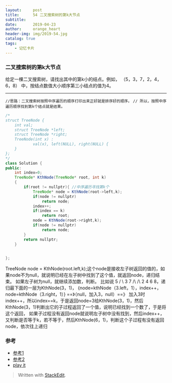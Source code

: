 ```yaml
---
layout:     post
title:      54 二叉搜索树的第k大节点
subtitle:  
date:       2019-04-23
author:     orange_heart
header-img: img/2019-54.jpg
catalog: true
tags:
    - 记忆卡片
---
```


###   二叉搜索树的第k大节点

给定一棵二叉搜索树，请找出其中的第k小的结点。例如， （5，3，7，2，4，6，8） 中，按结点数值大小顺序第三小结点的值为4。

-----------

`//思路：二叉搜索树按照中序遍历的顺序打印出来正好就是排序好的顺序。`
`// 所以，按照中序遍历顺序找到第k个结点就是结果。`

```java
/*
struct TreeNode {
    int val;
    struct TreeNode *left;
    struct TreeNode *right;
    TreeNode(int x) :
            val(x), left(NULL), right(NULL) {
    }
};
*/
class Solution {
public:
    int index=0;
    TreeNode* KthNode(TreeNode* root, int k)
    {
        if(root != nullptr){ //中序遍历寻找第k个
            TreeNode* node = KthNode(root->left,k);
            if(node != nullptr)
                return node;
            index++;
            if(index == k)
                return root;
            node = KthNode(root->right,k);
            if(node != nullptr)
                return node;
        }
        return nullptr;
    }

    
};
```

TreeNode node = KthNode(root.left,k);这个node是接收左子树返回的值的，如果node不为null，就说明已经在左子树中找到了这个值，就返回node，递归结束。
如果左子树为null，就继续添加数，判断。
比如说 5 / \ 3 7 /\ /\ 2 4 6 8，递归最下面的一层为KthNode(3，1)，
{node=kthNode（3.left，1），index++，node=kthNode（3.right，1）}
==》（null，加入3，null）==》
加入3时index++，所以index==k，于是返回node=3给KthNode(3，1)，然后KthNode(3，1)判断出它的子过程返回了一个值，说明已经找到一个数了，于是将这个返回，
如果子过程没有返回node就说明左子树中没有找到，然后index++，又判断是否等于k，若不等于，然后KthNode(6，1)，判断这个子过程有没有返回node，依次往上递归
### 参考

- [参考1](https://github.com/zhedahht/CodingInterviewChinese2)
- [参考2](https://github.com/gatieme/CodingInterviews)
- [play it](https://www.nowcoder.com/practice/ef068f602dde4d28aab2b210e859150a?tpId=13&tqId=11215&tPage=4&rp=1&ru=/ta/coding-interviews&qru=/ta/coding-interviews/question-ranking)



> Written with [StackEdit](https://stackedit.io/).

<head>
    <script src="https://cdn.mathjax.org/mathjax/latest/MathJax.js?config=TeX-AMS-MML_HTMLorMML" type="text/javascript"></script>
    <script type="text/x-mathjax-config">
        MathJax.Hub.Config({
            tex2jax: {
            skipTags: ['script', 'noscript', 'style', 'textarea', 'pre'],
            inlineMath: [['$','$']]
            }
        });
    </script>
</head>
<!--stackedit_data:
eyJoaXN0b3J5IjpbMTQ5NTU5MDAzOSwtMTkzODM0ODI0NiwxOD
U5Njk3MzM2LDExMjA1ODU4NDJdfQ==
-->